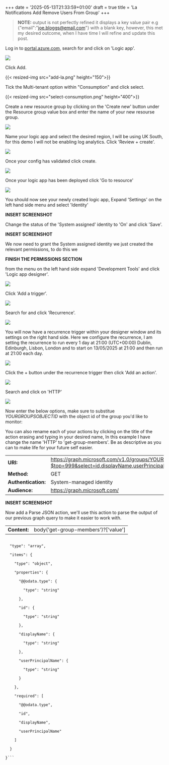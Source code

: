 +++
date = '2025-05-13T21:33:59+01:00'
draft = true
title = 'La Notifications Add Remove Users From Group'
+++

> **NOTE:** output is not perfectly refined it displays a key value pair e.g {"email":"joe.bloggs@email.com"} with a blank key, however, this met my desired outcome, when I have time I will refine and update this post.


Log in to [portal.azure.com](https://portal.azure.com), search for and click on 'Logic app'.

![](search-la.png)

<!-- Example of how to resize an image {{< resized-img src="search-la.png" height="100">}}  -->

Click Add.

{{< resized-img src="add-la.png" height="150">}}

Tick the Multi-tenant option within "Consumption" and click select.

{{< resized-img src="select-consumption.png" height="400">}}

Create a new resource group by clicking on the 'Create new' button under the Resource group value box and enter the name of your new resourse group.

![](create-rg.png)

Name your logic app and select the desired region, I will be using UK South, for this demo I will not be enabling log analytics. Click 'Review + create'.

![](select-region.png)

Once your config has validated click create.

![](summary.png)

Once your logic app has been deployed click 'Go to resource'

![](go-to-resource.png)


You should now see your newly created logic app, Expand 'Settings' on the left hand side menu and select 'Identity'

**INSERT SCREENSHOT**

Change the status of the 'System assigned' identity to 'On' and click 'Save'.

**INSERT SCREENSHOT**

We now need to grant the System assigned identity we just created the relevant permissions, to do this we

**FINISH THE PERMISSIONS SECTION**

from the menu on the left hand side expand 'Development Tools' and click 'Logic app designer'.

![](deployment-tools.png)

Click 'Add a trigger'.

![](add-trigger.png)

Search for and click 'Recurrence'.

![](recurrence.png)

You will now have a recurrence trigger within your designer window and its settings on the right hand side. Here we configure the recurrence, I am setting the recurrence to run every 1 day at 21:00 (UTC+00:00) Dublin, Edinburgh, Lisbon, London and to start on 13/05/2025 at 21:00 and then run at 21:00 each day.

![](recurrence-config.png)

Click the + button under the recurrence trigger then click 'Add an action'.

![](add-action.png)

Search and click on 'HTTP'

![](http.png)

Now enter the below options, make sure to substitue *YOURGROUPSOBJECTID* with the object id of the group you'd like to monitor:

You can also rename each of your actions by clicking on the title of the action erasing and typing in your desired name, In this example I have change the name 'HTTP' to 'get-group-members'. Be as descriptive as you can to make life for your future self easier.

|                    |                    |
|--------------------|--------------------|
|**URI:**            | https://graph.microsoft.com/v1.0/groups/YOURGROUPSOBJECTID/members?$top=999&select=id,displayName,userPrincipalName|
|**Method:**         | GET                |
|**Authentication:** | System-managed identity|
|**Audience:**       | https://graph.microsoft.com/|


**INSERT SCREENSHOT**

Now add a Parse JSON action, we'll use this action to parse the output of our previous graph query to make it easier to work with.

|                    |                    |
|--------------------|--------------------|
|**Content:**        | body('get-group-members')?['value'] |

```{

  "type": "array",

  "items": {

    "type": "object",

    "properties": {

      "@@odata.type": {

        "type": "string"

      },

      "id": {

        "type": "string"

      },

      "displayName": {

        "type": "string"

      },

      "userPrincipalName": {

        "type": "string"

      }

    },

    "required": [

      "@@odata.type",

      "id",

      "displayName",

      "userPrincipalName"

    ]

  }

}```